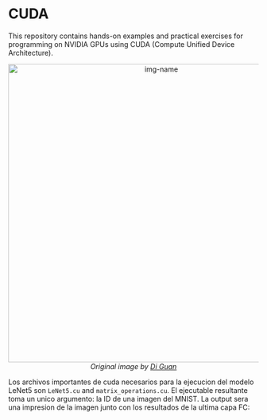 # CUDA

This repository contains hands-on examples and practical exercises for programming on NVIDIA GPUs using CUDA (Compute Unified Device Architecture).


<p align="center">
  <picture>
  <img alt="img-name" src="https://guandi1995.github.io/images/classical_cnn/LeNet-5_modified.PNG" width="600">
</picture>
  <br>
    <em>Original image by  <a href="https://guandi1995.github.io/Classical-CNN-architecture/">Di Guan</a></em>
</p>


Los archivos importantes de cuda necesarios para la ejecucion del modelo LeNet5 son `LeNet5.cu` and `matrix_operations.cu`. El ejecutable resultante toma un unico argumento: la ID de una imagen del MNIST. La output sera una impresion de la imagen junto con los resultados de la ultima capa FC:

